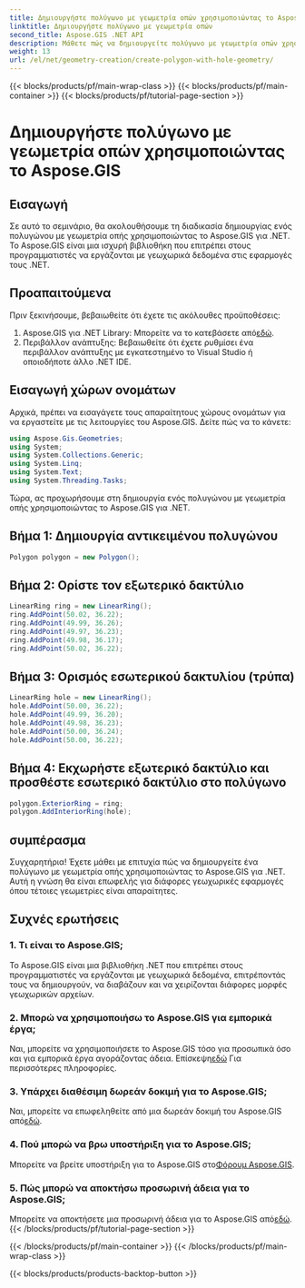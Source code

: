 ```yaml
---
title: Δημιουργήστε πολύγωνο με γεωμετρία οπών χρησιμοποιώντας το Aspose.GIS
linktitle: Δημιουργήστε πολύγωνο με γεωμετρία οπών
second_title: Aspose.GIS .NET API
description: Μάθετε πώς να δημιουργείτε πολύγωνο με γεωμετρία οπών χρησιμοποιώντας το Aspose.GIS για .NET. Βήμα προς βήμα σεμινάριο με παραδείγματα κώδικα.
weight: 13
url: /el/net/geometry-creation/create-polygon-with-hole-geometry/
---
```


{{< blocks/products/pf/main-wrap-class >}}
{{< blocks/products/pf/main-container >}}
{{< blocks/products/pf/tutorial-page-section >}}

# Δημιουργήστε πολύγωνο με γεωμετρία οπών χρησιμοποιώντας το Aspose.GIS

## Εισαγωγή
Σε αυτό το σεμινάριο, θα ακολουθήσουμε τη διαδικασία δημιουργίας ενός πολυγώνου με γεωμετρία οπής χρησιμοποιώντας το Aspose.GIS για .NET. Το Aspose.GIS είναι μια ισχυρή βιβλιοθήκη που επιτρέπει στους προγραμματιστές να εργάζονται με γεωχωρικά δεδομένα στις εφαρμογές τους .NET. 
## Προαπαιτούμενα
Πριν ξεκινήσουμε, βεβαιωθείτε ότι έχετε τις ακόλουθες προϋποθέσεις:
1. Aspose.GIS για .NET Library: Μπορείτε να το κατεβάσετε από[εδώ](https://releases.aspose.com/gis/net/).
2. Περιβάλλον ανάπτυξης: Βεβαιωθείτε ότι έχετε ρυθμίσει ένα περιβάλλον ανάπτυξης με εγκατεστημένο το Visual Studio ή οποιοδήποτε άλλο .NET IDE.
## Εισαγωγή χώρων ονομάτων
Αρχικά, πρέπει να εισαγάγετε τους απαραίτητους χώρους ονομάτων για να εργαστείτε με τις λειτουργίες του Aspose.GIS. Δείτε πώς να το κάνετε:

```csharp
using Aspose.Gis.Geometries;
using System;
using System.Collections.Generic;
using System.Linq;
using System.Text;
using System.Threading.Tasks;
```

Τώρα, ας προχωρήσουμε στη δημιουργία ενός πολυγώνου με γεωμετρία οπής χρησιμοποιώντας το Aspose.GIS για .NET.
## Βήμα 1: Δημιουργία αντικειμένου πολυγώνου
```csharp
Polygon polygon = new Polygon();
```
## Βήμα 2: Ορίστε τον εξωτερικό δακτύλιο
```csharp
LinearRing ring = new LinearRing();
ring.AddPoint(50.02, 36.22);
ring.AddPoint(49.99, 36.26);
ring.AddPoint(49.97, 36.23);
ring.AddPoint(49.98, 36.17);
ring.AddPoint(50.02, 36.22);
```
## Βήμα 3: Ορισμός εσωτερικού δακτυλίου (τρύπα)
```csharp
LinearRing hole = new LinearRing();
hole.AddPoint(50.00, 36.22);
hole.AddPoint(49.99, 36.20);
hole.AddPoint(49.98, 36.23);
hole.AddPoint(50.00, 36.24);
hole.AddPoint(50.00, 36.22);
```
## Βήμα 4: Εκχωρήστε εξωτερικό δακτύλιο και προσθέστε εσωτερικό δακτύλιο στο πολύγωνο
```csharp
polygon.ExteriorRing = ring;
polygon.AddInteriorRing(hole);
```
## συμπέρασμα
Συγχαρητήρια! Έχετε μάθει με επιτυχία πώς να δημιουργείτε ένα πολύγωνο με γεωμετρία οπής χρησιμοποιώντας το Aspose.GIS για .NET. Αυτή η γνώση θα είναι επωφελής για διάφορες γεωχωρικές εφαρμογές όπου τέτοιες γεωμετρίες είναι απαραίτητες.
## Συχνές ερωτήσεις
### 1. Τι είναι το Aspose.GIS;
Το Aspose.GIS είναι μια βιβλιοθήκη .NET που επιτρέπει στους προγραμματιστές να εργάζονται με γεωχωρικά δεδομένα, επιτρέποντάς τους να δημιουργούν, να διαβάζουν και να χειρίζονται διάφορες μορφές γεωχωρικών αρχείων.
### 2. Μπορώ να χρησιμοποιήσω το Aspose.GIS για εμπορικά έργα;
 Ναι, μπορείτε να χρησιμοποιήσετε το Aspose.GIS τόσο για προσωπικά όσο και για εμπορικά έργα αγοράζοντας άδεια. Επίσκεψη[εδώ](https://purchase.aspose.com/buy) Για περισσότερες πληροφορίες.
### 3. Υπάρχει διαθέσιμη δωρεάν δοκιμή για το Aspose.GIS;
 Ναι, μπορείτε να επωφεληθείτε από μια δωρεάν δοκιμή του Aspose.GIS από[εδώ](https://releases.aspose.com/).
### 4. Πού μπορώ να βρω υποστήριξη για το Aspose.GIS;
 Μπορείτε να βρείτε υποστήριξη για το Aspose.GIS στο[Φόρουμ Aspose.GIS](https://forum.aspose.com/c/gis/33).
### 5. Πώς μπορώ να αποκτήσω προσωρινή άδεια για το Aspose.GIS;
 Μπορείτε να αποκτήσετε μια προσωρινή άδεια για το Aspose.GIS από[εδώ](https://purchase.aspose.com/temporary-license/).
{{< /blocks/products/pf/tutorial-page-section >}}

{{< /blocks/products/pf/main-container >}}
{{< /blocks/products/pf/main-wrap-class >}}

{{< blocks/products/products-backtop-button >}}
